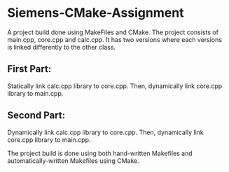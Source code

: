 # Siemens-CMake-Assignment
A project build done using MakeFiles and CMake.
The project consists of main.cpp, core.cpp and calc.cpp. It has two versions where each versions is linked differently to the other class.

## First Part:
Statically link calc.cpp library to core.cpp. Then, dynamically link core.cpp library to main.cpp.

## Second Part:
Dynamically link calc.cpp library to core.cpp. Then, dynamically link core.cpp library to main.cpp.

The project build is done using both hand-written Makefiles and automatically-written Makefiles using CMake.
